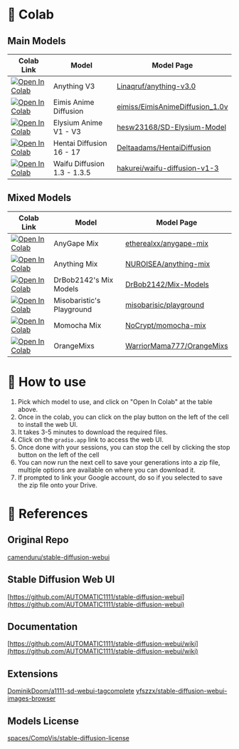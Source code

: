 # 🚀 Colab
## Main Models
| Colab Link | Model | Model Page
| --- | --- | --- |
[![Open In Colab](https://colab.research.google.com/assets/colab-badge.svg)](https://colab.research.google.com/github/NUROISEA/anime-webui-colab/blob/main/anything_3_webui_colab.ipynb) | Anything V3 | [Linaqruf/anything-v3.0](https://huggingface.co/Linaqruf/anything-v3.0)
[![Open In Colab](https://colab.research.google.com/assets/colab-badge.svg)](https://colab.research.google.com/github/NUROISEA/anime-webui-colab/blob/main/eimis_anime_diffusion.ipynb) | Eimis Anime Diffusion | [eimiss/EimisAnimeDiffusion_1.0v](https://huggingface.co/eimiss/EimisAnimeDiffusion_1.0v)
[![Open In Colab](https://colab.research.google.com/assets/colab-badge.svg)](https://colab.research.google.com/github/NUROISEA/anime-webui-colab/blob/main/elysium_anime_unified_colab.ipynb) | Elysium Anime V1 - V3 | [hesw23168/SD-Elysium-Model](https://huggingface.co/hesw23168/SD-Elysium-Model)
[![Open In Colab](https://colab.research.google.com/assets/colab-badge.svg)](https://colab.research.google.com/github/NUROISEA/anime-webui-colab/blob/main/hentai_diffusion_unified_colab.ipynb) | Hentai Diffusion 16 - 17 | [Deltaadams/HentaiDiffusion](https://huggingface.co/Deltaadams/HentaiDiffusion)
[![Open In Colab](https://colab.research.google.com/assets/colab-badge.svg)](https://colab.research.google.com/github/NUROISEA/anime-webui-colab/blob/main/waifu_diffusion_webui_colab.ipynb) | Waifu Diffusion 1.3 - 1.3.5 | [hakurei/waifu-diffusion-v1-3](https://huggingface.co/hakurei/waifu-diffusion-v1-3)

## Mixed Models
| Colab Link | Model | Model Page
| --- | --- | --- |
[![Open In Colab](https://colab.research.google.com/assets/colab-badge.svg)](https://colab.research.google.com/github/NUROISEA/anime-webui-colab/blob/main/any_gape_mix.ipynb) | AnyGape Mix | [etherealxx/anygape-mix](https://huggingface.co/etherealxx/anygape-mix)
[![Open In Colab](https://colab.research.google.com/assets/colab-badge.svg)](https://colab.research.google.com/github/NUROISEA/anime-webui-colab/blob/main/anything_mix.ipynb) | Anything Mix | [NUROISEA/anything-mix](https://huggingface.co/NUROISEA/anything-mix)
[![Open In Colab](https://colab.research.google.com/assets/colab-badge.svg)](https://colab.research.google.com/github/NUROISEA/anime-webui-colab/blob/main/drbob2142_mix_models.ipynb) | DrBob2142's Mix Models | [DrBob2142/Mix-Models](https://huggingface.co/DrBob2142/Mix-Models)
[![Open In Colab](https://colab.research.google.com/assets/colab-badge.svg)](https://colab.research.google.com/github/NUROISEA/anime-webui-colab/blob/main/misobarisic_playground.ipynb) | Misobaristic's Playground | [misobarisic/playground](https://huggingface.co/misobarisic/playground)
[![Open In Colab](https://colab.research.google.com/assets/colab-badge.svg)](https://colab.research.google.com/github/NUROISEA/anime-webui-colab/blob/main/momocha_mix.ipynb) | Momocha Mix | [NoCrypt/momocha-mix](https://huggingface.co/NoCrypt/momocha-mix)
[![Open In Colab](https://colab.research.google.com/assets/colab-badge.svg)](https://colab.research.google.com/github/NUROISEA/anime-webui-colab/blob/main/orange_mixs.ipynb) | OrangeMixs | [WarriorMama777/OrangeMixs](https://huggingface.co/WarriorMama777/OrangeMixs)

# 🤔 How to use

1. Pick which model to use, and click on "Open In Colab" at the table above.
2. Once in the colab, you can click on the play button on the left of the cell to install the web UI.
  2. It takes 3-5 minutes to download the required files.
  3. Click on the `gradio.app` link to access the web UI.
3. Once done with your sessions, you can stop the cell by clicking the stop button on the left of the cell
4. You can now run the next cell to save your generations into a zip file, multiple options are available on where you can download it.
  5. If prompted to link your Google account, do so if you selected to save the zip file onto your Drive.
 

# 🧐 References

## Original Repo
[camenduru/stable-diffusion-webui](https://github.com/camenduru/stable-diffusion-webui-colab)

## Stable Diffusion Web UI
[https://github.com/AUTOMATIC1111/stable-diffusion-webui](https://github.com/AUTOMATIC1111/stable-diffusion-webui)

## Documentation
[https://github.com/AUTOMATIC1111/stable-diffusion-webui/wiki](https://github.com/AUTOMATIC1111/stable-diffusion-webui/wiki)

## Extensions
[DominikDoom/a1111-sd-webui-tagcomplete](https://github.com/DominikDoom/a1111-sd-webui-tagcomplete)
[yfszzx/stable-diffusion-webui-images-browser](https://github.com/yfszzx/stable-diffusion-webui-images-browser)

## Models License
[spaces/CompVis/stable-diffusion-license](https://huggingface.co/spaces/CompVis/stable-diffusion-license)
